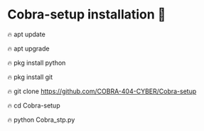 # Cobra-setup installation 🔰

🔥 apt update 

🔥 apt upgrade

🔥 pkg install python

🔥 pkg install git

🔥 git clone https://github.com/COBRA-404-CYBER/Cobra-setup

🔥 cd Cobra-setup

🔥 python Cobra_stp.py
